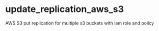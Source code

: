 # update_replication_aws_s3
AWS S3 put replication for multiple s3 buckets with iam role and poilcy
